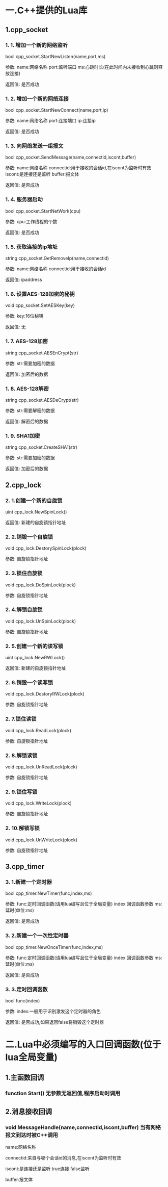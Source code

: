 # 一.C++提供的Lua库
## 1.cpp_socket
### 1. 1. 增加一个新的网络监听
bool cpp_socket.StartNewListen(name,port,ms)

参数: name:网络名称  port:监听端口 ms:心跳时长(在此时间内未接收到心跳则释放连接)

返回值: 是否成功
### 1. 2. 增加一个新的网络连接
bool cpp_socket.StartNewConnect(name,port,ip)

参数: name:网络名称 port:连接端口 ip:连接ip

返回值: 是否成功
### 1. 3. 向网络发送一组报文
bool cpp_socket.SendMessage(name,connectid,iscont,buffer)

参数: name:网络名称 connectid:用于接收的会话id,在iscont为监听时有效 iscont:是连接还是监听 buffer:报文体

返回值: 是否成功

### 1. 4. 服务器启动
bool cpp_socket.StartNetWork(cpu)

参数: cpu:工作线程的个数

返回值: 是否成功

### 1. 5. 获取连接的ip地址
string cpp_socket.GetRemoveIp(name,connectid)

参数: name:网络名称 connectid:用于接收的会话id

返回值: ipaddress

### 1. 6. 设置AES-128加密的秘钥
void cpp_socket.SetAESKey(key)

参数: key:16位秘钥

返回值: 无

### 1. 7. AES-128加密
string cpp_socket.AESEnCrypt(str)

参数: str:需要加密的数据

返回值: 加密后的数据

### 1. 8. AES-128解密
string cpp_socket.AESDeCrypt(str)

参数: str:需要解密的数据

返回值: 解密后的数据

### 1. 9. SHA1加密
string cpp_socket.CreateSHA1(str)

参数: str:需要加密的数据

返回值: 加密后的数据
## 2.cpp_lock
### 2. 1.创建一个新的自旋锁
uint cpp_lock.NewSpinLock()

返回值: 新建的自旋锁指针地址

### 2. 2.销毁一个自旋锁
void cpp_lock.DestorySpinLock(plock)

参数: 自旋锁指针地址

### 2. 3.锁住自旋锁
void cpp_lock.DoSpinLock(plock)

参数: 自旋锁指针地址

### 2. 4.解锁自旋锁
void cpp_lock.UnSpinLock(plock)

参数: 自旋锁指针地址

### 2. 5.创建一个新的读写锁
uint cpp_lock.NewRWLock()

返回值: 新建的自旋锁指针地址

### 2. 6.销毁一个读写锁
void cpp_lock.DestoryRWLock(plock)

参数: 自旋锁指针地址

### 2. 7.锁住读锁
void cpp_lock.ReadLock(plock)

参数: 自旋锁指针地址

### 2. 8.解锁读锁
void cpp_lock.UnReadLock(plock)

参数: 自旋锁指针地址

### 2. 9.锁住写锁
void cpp_lock.WriteLock(plock)

参数: 自旋锁指针地址

### 2. 10.解锁写锁
void cpp_lock.UnWriteLock(plock)

参数: 自旋锁指针地址

## 3.cpp_timer
### 3. 1.新建一个定时器
bool cpp_timer.NewTimer(func,index,ms)

参数: func:定时回调函数(请用lua编写且位于全局变量) index:回调函数参数 ms:延时(单位:ms)

返回值: 是否成功

### 3. 2.新建一个一次性定时器
bool cpp_timer.NewOnceTimer(func,index,ms)

参数: func:定时回调函数(请用lua编写且位于全局变量) index:回调函数参数 ms:延时(单位:ms)

返回值: 是否成功

### 3. 3.定时回调函数
bool func(index)

参数: index:一般用于识别激发这个定时器的角色

返回值: 是否成功,如果返回false将销毁这个定时器


# 二.Lua中必须编写的入口回调函数(位于lua全局变量)
## 1.主函数回调
### function Start() 无参数无返回值,程序启动时调用
## 2.消息接收回调
### void MessageHandle(name,connectid,iscont,buffer) 当有网络报文到达时被C++调用
name:网络名称

connectid:来自与哪个会话id的消息,在iscont为监听时有效

iscont:是连接还是监听 true连接 false监听

buffer:报文体
